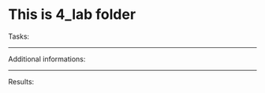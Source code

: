 # This is 4_lab folder

Tasks:
<ol>

</ol>

___

Additional informations:
<ul>

</ul>

___

Results:
